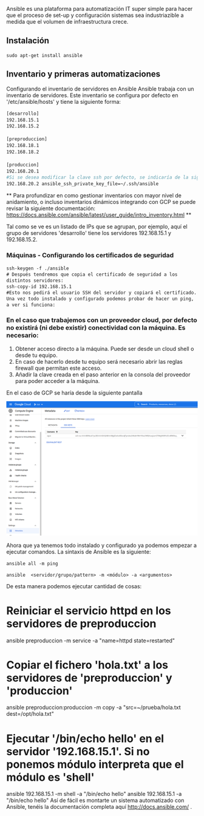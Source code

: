 Ansible es una plataforma para automatización IT super simple para hacer que el proceso de set-up y configuración sistemas sea industriazible a medida que el volumen de infraestructura crece.


## Instalación

```shell
sudo apt-get install ansible
```

## Inventario y primeras automatizaciones

Configurando el inventario de servidores en Ansible
Ansible trabaja con un inventario de servidores. Este inventario se configura por defecto en '/etc/ansible/hosts' y tiene la siguiente forma:
```bash
[desarrollo]
192.168.15.1
192.168.15.2

[preproduccion]
192.168.18.1
192.168.18.2

[produccion]
192.168.20.1
#Si se desea modificar la clave ssh por defecto, se indicaría de la siguiente forma
192.168.20.2 ansible_ssh_private_key_file=~/.ssh/ansible
```

** Para profundizar en como gestionar inventarios con mayor nivel de anidamiento, o incluso inventarios dinámicos integrando con GCP se puede revisar la siguiente documentación:
https://docs.ansible.com/ansible/latest/user_guide/intro_inventory.html **


Tal como se ve es un listado de IPs que se agrupan, por ejemplo, aquí el grupo de servidores 'desarrollo' tiene los servidores 192.168.15.1 y 192.168.15.2.

### Máquinas - Configurando los certificados de seguridad

```shell
ssh-keygen -f ./ansible
# Después tendremos que copia el certificado de seguridad a los distintos servidores:
ssh-copy-id 192.168.15.1
#Esto nos pedirá el usuario SSH del servidor y copiará el certificado. Una vez todo instalado y configurado podemos probar de hacer un ping, a ver si funciona:
```

### En el caso que trabajemos con un proveedor cloud, por defecto no existirá (ni debe existir) conectividad con la máquina. Es necesario:
1. Obtener acceso directo a la máquina. Puede ser desde un cloud shell o desde tu equipo.
2. En caso de hacerlo desde tu equipo será necesario abrir las reglas firewall que permitan este acceso.
3. Añadir la clave creada en el paso anterior en la consola del proveedor para poder acceder a la máquina. 

En el caso de GCP se haría desde la siguiente pantalla

<img src="images/gcp-ssh-metadata.png" alt="azure-console" style="zoom:67%;" />


Ahora que ya tenemos todo instalado y configurado ya podemos empezar a ejecutar comandos. La sintaxis de Ansible es la siguiente:
```shell
ansible all -m ping
```
```shell
ansible  <servidor/grupo/pattern> -m <módulo> -a <argumentos>
```

De esta manera podemos ejecutar cantidad de cosas:

# Reiniciar el servicio httpd en los servidores de  preproduccion
ansible preproduccion -m service -a "name=httpd state=restarted"

# Copiar el fichero 'hola.txt' a los servidores de 'preproduccion' y 'produccion'
ansible preproduccion:produccion -m copy -a "src=~/prueba/hola.txt dest=/opt/hola.txt"

# Ejecutar '/bin/echo hello' en el servidor '192.168.15.1'. Si no ponemos módulo interpreta que el módulo es 'shell'
ansible 192.168.15.1 -m shell -a "/bin/echo hello"
ansible 192.168.15.1 -a "/bin/echo hello"
Así de fácil es montarte un sistema automatizado con Ansible, tenéis la documentación completa aquí http://docs.ansible.com/ .


